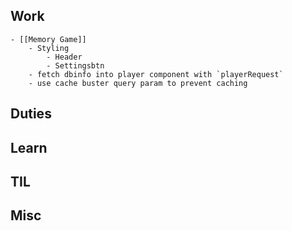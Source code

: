 ## Work
	- [[Memory Game]]
		- Styling
			- Header
			- Settingsbtn
		- fetch dbinfo into player component with `playerRequest`
		- use cache buster query param to prevent caching
## Duties
## Learn
## TIL
## Misc